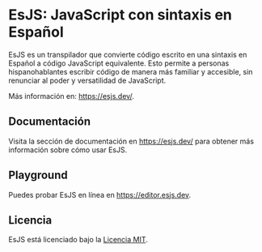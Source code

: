 # EsJS: JavaScript con sintaxis en Español

EsJS es un transpilador que convierte código escrito en una sintaxis en Español a código JavaScript equivalente. Esto permite a personas hispanohablantes escribir código de manera más familiar y accesible, sin renunciar al poder y versatilidad de JavaScript.

Más información en: https://esjs.dev/.

## Documentación

Visita la sección de documentación en https://esjs.dev/ para obtener más información sobre cómo usar EsJS.

## Playground

Puedes probar EsJS en línea en https://editor.esjs.dev.

## Licencia

EsJS está licenciado bajo la [Licencia MIT](LICENSE).
